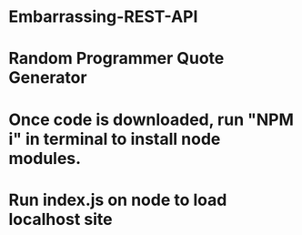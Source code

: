 # Embarrassing-REST-API
# Random Programmer Quote Generator
# Once code is downloaded, run "NPM i" in terminal to install node modules.
# Run index.js on node to load localhost site
